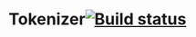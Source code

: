 # Tokenizer[![Build status](https://ci.appveyor.com/api/projects/status/b1n55n3535c47wdf?svg=true)](https://ci.appveyor.com/project/timmi-on-rails/tokenizer)
